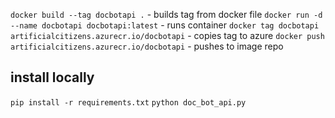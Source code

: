 `docker build --tag docbotapi .` - builds tag from docker file
`docker run -d --name docbotapi docbotapi:latest` - runs container
`docker tag docbotapi artificialcitizens.azurecr.io/docbotapi` - copies tag to azure
`docker push artificialcitizens.azurecr.io/docbotapi` - pushes to image repo


## install locally

`pip install -r requirements.txt`
`python doc_bot_api.py`